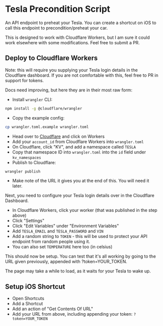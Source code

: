 # Tesla Precondition Script

An API endpoint to preheat your Tesla. You can create a shortcut on iOS to call this endpoint to precondition/preheat your car.

This is designed to work with Cloudflare Workers, but I am sure it could work elsewhere with some modifications. Feel free to submit a PR.

## Deploy to Cloudflare Workers

Note: this will require you supplying your Tesla login details in the Cloudflare dashboard. If you are not comfortable with this, feel free to PR in support for tokens.

Docs need improving, but here they are in their most raw form:

- Install `wrangler` CLI:

```bash
npm install -g @cloudflare/wrangler
```

- Copy the example config:

```bash
cp wrangler.toml.example wrangler.toml
```

- Head over to [Cloudflare](https://dash.cloudflare.com/) and click on Workers
- Add your `account_id` from Cloudflare Workers into `wrangler.toml`
- On Cloudflare, click "KV", and add a namespace called `TESLA`
- Copy that namespace ID into `wrangler.toml` into the `id` field under `kv_namespaces`
- Publish to Cloudflare:

```bash
wrangler publish
```

- Make note of the URL it gives you at the end of this. You will need it later.

Next, you need to configure your Tesla login details over in the Cloudflare Dashboard.

- In Cloudflare Workers, click your worker (that was published in the step above)
- Click "Settings"
- Click "Edit Variables" under "Environment Variables"
- Add `TESLA_EMAIL` and `TESLA_PASSWORD` and `VIN`
- Add a random string to `TOKEN` - this will be used to protect your API endpoint from random people using it.
- You can also set `TEMPERATURE` here too (in celsius)

This should now be setup. You can test that it's all working by going to the URL given previously, appended with ?token=YOUR_TOKEN.

The page may take a while to load, as it waits for your Tesla to wake up.

## Setup iOS Shortcut

- Open Shortcuts
- Add a Shortcut
- Add an action of "Get Contents Of URL"
- Add your URL from above, including appending your token: `?token=YOUR_TOKEN`
